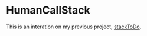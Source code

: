 # HumanCallStack

This is an interation on my previous project, [stackToDo](https://git.clortox.com/tyler/stackToDo).
